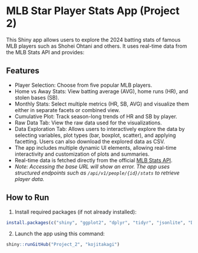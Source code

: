 # MLB Star Player Stats App (Project 2)
This Shiny app allows users to explore the 2024 batting stats of famous MLB players such as Shohei Ohtani and others. It uses real-time data from the MLB Stats API and provides:

## Features
- Player Selection: Choose from five popular MLB players.
- Home vs Away Stats: View batting average (AVG), home runs (HR), and stolen bases (SB).
- Monthly Stats: Select multiple metrics (HR, SB, AVG) and visualize them either in separate facets or combined view.
- Cumulative Plot: Track season-long trends of HR and SB by player.
- Raw Data Tab: View the raw data used for the visualizations.
- Data Exploration Tab: Allows users to interactively explore the data by selecting variables, plot types (bar, boxplot, scatter), and applying facetting. Users can also download the explored data as CSV.
- The app includes multiple dynamic UI elements, allowing real-time interactivity and customization of plots and summaries.
- Real-time data is fetched directly from the official [MLB Stats API](https://statsapi.mlb.com/api/).
-  _Note: Accessing the base URL will show an error. The app uses structured endpoints such as `/api/v1/people/{id}/stats` to retrieve player data._

## How to Run
1. Install required packages (if not already installed):
```r
install.packages(c("shiny", "ggplot2", "dplyr", "tidyr", "jsonlite", "DT"))
```
2. Launch the app using this command:
```r
shiny::runGitHub("Project_2", "kojitakagi")
```

